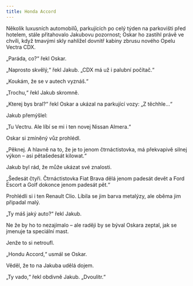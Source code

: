 ```yaml
---
title: Honda Accord
---
```


Několik luxusních automobilů, parkujících po celý týden na parkovišti před hotelem, stále přitahovalo Jakubovu pozornost; Oskar ho zastihl právě ve chvíli, když tmavými skly nahlížel dovnitř kabiny zbrusu nového Opelu Vectra CDX.

„Paráda, co?“ řekl Oskar.

„Naprosto skvělý,“ řekl Jakub. „CDX má už i palubní počítač.“

„Koukám, že se v autech vyznáš.“

„Trochu,“ řekl Jakub skromně.

„Kterej bys bral?“ řekl Oskar a ukázal na parkující vozy: „Z těchhle…“

Jakub přemýšlel:

„Tu Vectru. Ale líbí se mi i ten novej Nissan Almera.“

Oskar si zmíněný vůz prohlédl.

„Pěknej. A hlavně na to, že je to jenom čtrnáctistovka, má překvapivě silnej výkon – asi pětašedesát kilowat.“

Jakub byl rád, že může ukázat své znalosti.

„Šedesát čtyři. Čtrnáctistovka Fiat Brava dělá jenom padesát devět a Ford Escort a Golf dokonce jenom padesát pět.“

Prohlédli si i ten Renault Clio. Líbila se jim barva metalýzy, ale oběma jim připadal malý.

„Ty máš jaký auto?“ řekl Jakub.

Ne že by ho to nezajímalo – ale raději by se býval Oskara zeptal, jak se jmenuje ta speciální mast.

Jenže to si netroufl.

„Hondu Accord,“ usmál se Oskar.

Věděl, že to na Jakuba udělá dojem.

„Ty vado,“ řekl obdivně Jakub. „Dvoulitr.“
